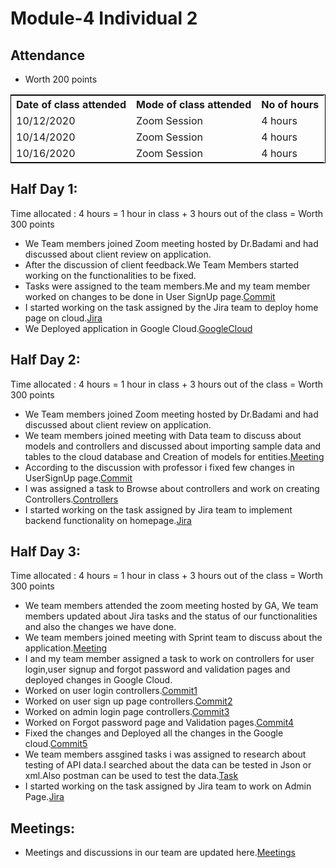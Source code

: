 # Module-4 Individual 2

## Attendance
- Worth 200 points

<table style="width:100%;border: 1px solid black;">
<tr>
<th>Date of class attended</th>	
<th>Mode of class attended</th>
<th>No of hours</th>
</tr>
<tr>
<td>10/12/2020</td>
<td>Zoom Session</td>
<td>4 hours</td>
</tr>
<tr>
<td>10/14/2020</td>
<td>Zoom Session</td>
<td> 4 hours</td>  
</tr>
<tr>
<td>10/16/2020</td>
<td>Zoom Session</td>
<td> 4 hours</td>  
</tr>
</table>

## Half Day 1:

Time allocated : 4 hours = 1 hour in class + 3 hours out of the class = Worth 300 points

- We Team members joined Zoom meeting hosted by Dr.Badami and had discussed about client review on application.
- After the discussion of client feedback.We Team Members started working on the functionalities to be fixed.
- Tasks were assigned to the team members.Me and my team member worked on changes to be done in User SignUp page.[Commit](https://github.com/harishThadka/happyHealth/commit/1dc5c4c33450352b8cbc5951dcb581bb248caf13)
- I started working on the task assigned by the Jira team to deploy home page on cloud.[Jira](http://cs04.nwmissouri.edu/browse/FIT-232)
- We Deployed application in Google Cloud.[GoogleCloud](https://github.com/annie0sc/gdp-happy-health/blob/master/design-architecture/Contributions/Tejaswi/GoogleCloud.PNG)

## Half Day 2:

Time allocated : 4 hours = 1 hour in class + 3 hours out of the class = Worth 300 points

- We Team members joined Zoom meeting hosted by Dr.Badami and had discussed about client review on application.
- We team members joined meeting with Data team to discuss about models and controllers and discussed about importing sample data and tables to the cloud database and Creation of models for entities.[Meeting](https://github.com/annie0sc/gdp-happy-health/blob/master/design-architecture/Meetings/DataTeamMeetingOct14.jpeg)
- According to the discussion with professor i fixed few changes in UserSignUp page.[Commit](https://github.com/harishThadka/happyHealth/commit/3b725721952112135c3602e68ec9390bcd82b9d9)
- I was assigned a task to Browse about controllers and work on creating Controllers.[Controllers](https://www.c-sharpcorner.com/blogs/how-to-setup-mvc-design-pattern-in-express)
- I started working on the task assigned by Jira team to implement backend functionality on homepage.[Jira](http://cs04.nwmissouri.edu/browse/FIT-233)

## Half Day 3:

Time allocated : 4 hours = 1 hour in class + 3 hours out of the class = Worth 300 points

- We team members attended the zoom meeting hosted by GA, We team members updated about Jira tasks and the status of our functionalities and also the changes we have done.
- We team members joined meeting with Sprint team to discuss about the application.[Meeting](https://github.com/annie0sc/gdp-happy-health/blob/master/design-architecture/Meetings/SprintMeetingOct16.jpeg)
- I and my team member assigned a task to work on controllers for user login,user signup and forgot password and validation pages and deployed changes in Google Cloud.
- Worked on user login controllers.[Commit1](https://github.com/harishThadka/happyHealth/commit/9c6df03a65225f1138cfc36190132aa7682d4470)
- Worked on user sign up page controllers.[Commit2](https://github.com/harishThadka/happyHealth/commit/b43017af47fb4b8ced1668351d01bfa96529169c)
- Worked on admin login page controllers.[Commit3](https://github.com/harishThadka/happyHealth/commit/3e4c159c715f014cb8cbede8a34d58c8226d4a77)
- Worked on Forgot password page and Validation pages.[Commit4](https://github.com/harishThadka/happyHealth/commit/7499b0e1290ea479d151241a488059d4e946ee89)
- Fixed the changes and Deployed all the changes in the Google cloud.[Commit5](https://github.com/harishThadka/happyHealth/commit/6a201119c9a576be481e702905156965f3a8acd1)
- We team members assgined tasks i was assigned to research about testing of API data.I searched about the data can be tested in Json or xml.Also postman can be used to test the data.[Task](http://cs04.nwmissouri.edu/browse/FIT-104)
- I started working on the task assigned by Jira team to work on Admin Page.[Jira](https://github.com/annie0sc/gdp-happy-health/blob/master/design-architecture/Contributions/Tejaswi/Jiratask6.PNG)

## Meetings:
- Meetings and discussions in our team are updated here.[Meetings](https://github.com/annie0sc/gdp_health_app/blob/master/design-architecture/meeting.md)
